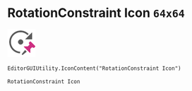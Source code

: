 # RotationConstraint Icon `64x64`
<img src="/img/RotationConstraint%20Icon.png" width=64 height=64>

``` CSharp
EditorGUIUtility.IconContent("RotationConstraint Icon")
```
```
RotationConstraint Icon
```

